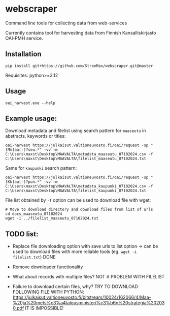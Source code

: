 # webscraper

Command line tools for collecting data from web-services

Currently contains tool for harvesting data from Finnish Kansalliskirjasto OAI-PMH service.

## Installation

```
pip install git+https://github.com/StranMax/webscraper.git@master
```

Requisites: python>=3.12

## Usage

```
oai_harvest.exe --help
```

## Example usage:

Download metadata and filelist using search pattern for `maaseutu` in abstracts, keywords or titles:  

```
oai-harvest https://julkaisut.valtioneuvosto.fi/oai/request -sp "[Mm]aa[-]?seu.*" -vv -m C:\Users\maxst\Desktop\MAAVALTA\metadata_maaseutu_07102024.csv -f C:\Users\maxst\Desktop\MAAVALTA\filelist_maaseutu_07102024.txt
```

Same for `kaupunki` search pattern:  

```
oai-harvest https://julkaisut.valtioneuvosto.fi/oai/request -sp "[Kk]au[-]?pun.*" -vv -m C:\Users\maxst\Desktop\MAAVALTA\metadata_kaupunki_07102024.csv -f C:\Users\maxst\Desktop\MAAVALTA\filelist_kaupunki_07102024.txt
```

File list obtained by `-f` option can be used to download file with wget:  

```
# Move to download directory and download files from list of urls  
cd docs_maaseutu_07102024
wget -i ../filelist_maaseutu_07102024.txt
```

## TODO list:

- Replace file downloading option with save urls to list option -> can be used to download files with more reliable tools (eg. `wget -i filelist.txt`) DONE

- Remove downloader functionality   

- What about records with multiple files? NOT A PROBLEM WITH FILELIST

- Failure to download certain files, why? TRY TO DOWNLOAD FOLLOWING FILE WITH PYTHON: https://julkaisut.valtioneuvosto.fi/bitstream/10024/162066/4/Maa-%20ja%20mets%c3%a4talousministeri%c3%b6n%20strategia%202030.pdf IT IS IMPOSSIBLE!